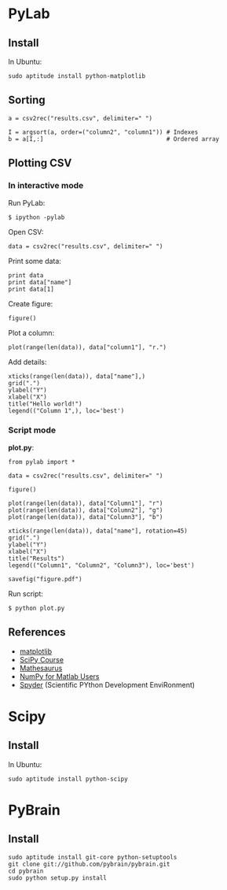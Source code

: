 

# PyLab #

## Install ##
In Ubuntu:

```
sudo aptitude install python-matplotlib
```

## Sorting ##

```
a = csv2rec("results.csv", delimiter=" ")

I = argsort(a, order=("column2", "column1")) # Indexes
b = a[I,:]                                   # Ordered array
```

## Plotting CSV ##

### In interactive mode ###
Run PyLab:

```
$ ipython -pylab
```

Open CSV:

```
data = csv2rec("results.csv", delimiter=" ")
```

Print some data:

```
print data
print data["name"]
print data[1]
```

Create figure:

```
figure()
```

Plot a column:

```
plot(range(len(data)), data["column1"], "r.")
```

Add details:

```
xticks(range(len(data)), data["name"],)
grid(".")
ylabel("Y")
xlabel("X")
title("Hello world!")
legend(("Column 1",), loc='best')
```

### Script mode ###

**plot.py**:

```
from pylab import *

data = csv2rec("results.csv", delimiter=" ")

figure()

plot(range(len(data)), data["Column1"], "r")
plot(range(len(data)), data["Column2"], "g")
plot(range(len(data)), data["Column3"], "b")

xticks(range(len(data)), data["name"], rotation=45)
grid(".")
ylabel("Y")
xlabel("X")
title("Results")
legend(("Column1", "Column2", "Column3"), loc='best')

savefig("figure.pdf")
```

Run script:

```
$ python plot.py
```

## References ##

  * [matplotlib](http://matplotlib.sourceforge.net/)
  * [SciPy Course](http://www.rexx.com/~dkuhlman/scipy_course_01.html)
  * [Mathesaurus](http://mathesaurus.sourceforge.net/)
  * [NumPy for Matlab Users](http://www.scipy.org/NumPy_for_Matlab_Users)
  * [Spyder](http://spyderlib.googlecode.com) (Scientific PYthon Development EnviRonment)

# Scipy #

## Install ##
In Ubuntu:

```
sudo aptitude install python-scipy
```

# PyBrain #

## Install ##
```
sudo aptitude install git-core python-setuptools
git clone git://github.com/pybrain/pybrain.git
cd pybrain
sudo python setup.py install
```